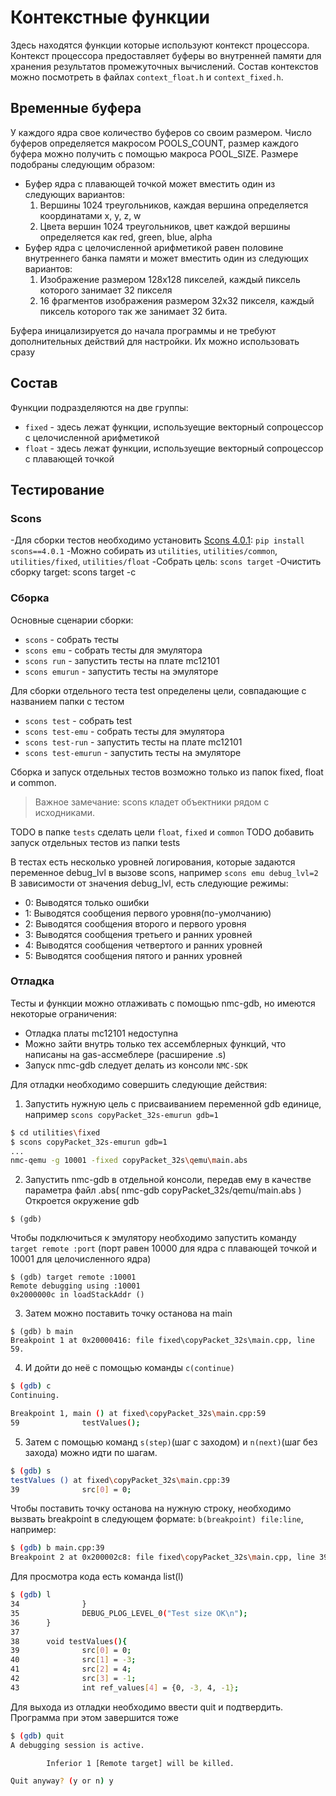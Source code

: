 # Контекстные функции

Здесь находятся функции которые используют контекст процессора. Контекст процессора предоставляет буферы во внутренней памяти для хранения результатов промежуточных вычислений. Состав контекстов можно посмотреть в файлах `context_float.h` и `context_fixed.h`.

## Временные буфера
У каждого ядра свое количество буферов со своим размером. Число буферов определяется макросом POOLS_COUNT, размер каждого буфера можно получить с помощью макроса POOL_SIZE. 
Размере подобраны следующим образом:
* Буфер ядра с плавающей точкой может вместить один из следующих вариантов:
  1. Вершины 1024 треугольников, каждая вершина определяется координатами x, y, z, w
  2. Цвета вершин 1024 треугольников, цвет каждой вершины определяется как red, green, blue, alpha
* Буфер ядра с целочисленной арифметикой равен половине внутреннего банка памяти и может вместить один из следующих вариантов:
  1. Изображение размером 128х128 пикселей, каждый пиксель которого занимает 32 пикселя
  2. 16 фрагментов изображения размером 32х32 пикселя, каждый пиксель которого так же занимает 32 бита.

Буфера иницализируется до начала программы и не требуют дополнительных действий для настройки. Их можно использовать сразу

## Состав

Функции подразделяются на две группы:
* `fixed` - здесь лежат функции, используещие векторный сопроцессор с целочисленной арифметикой
* `float` - здесь лежат функции, используещие векторный сопроцессор с плавающей точкой

## Тестирование

### Scons

-Для сборки тестов необходимо установить [Scons 4.0.1](https://www.scons.org/doc/production/HTML/scons-user.html#chap-build-install): `pip install scons==4.0.1`
-Можно собирать из `utilities`, `utilities/common`, `utilities/fixed`, `utilities/float` 
-Собрать цель: `scons target`
-Очистить сборку target: scons target -c


### Сборка
Основные сценарии сборки:
 - `scons` - собрать тесты
 - `scons emu` - собрать тесты для эмулятора
 - `scons run` - запустить тесты на плате mc12101
 - `scons emurun` - запустить тесты на эмуляторе

Для сборки отдельного теста test определены цели, совпадающие с названием папки с тестом
 - `scons test` - собрать test
 - `scons test-emu` - собрать тесты для эмулятора
 - `scons test-run` - запустить тесты на плате mc12101
 - `scons test-emurun` - запустить тесты на эмуляторе

Сборка и запуск отдельных тестов возможно только из папок fixed, float и common. 

> Важное замечание: scons кладет объектники рядом с исходниками.

TODO в папке `tests` сделать цели `float`, `fixed` и `common` 
TODO добавить запуск отдельных тестов из папки tests

В тестах есть несколько уровней логирования, которые задаются переменное debug_lvl в вызове scons, например `scons emu debug_lvl=2`
В зависимости от значения debug_lvl, есть следующие режимы:
- 0: Выводятся только ошибки
- 1: Выводятся сообщения первого уровня(по-умолчанию)
- 2: Выводятся сообщения второго и первого уровня
- 3: Выводятся сообщения третьего и ранних уровней
- 4: Выводятся сообщения четвертого и ранних уровней
- 5: Выводятся сообщения пятого и ранних уровней


### Отладка

Тесты и функции можно отлаживать с помощью nmc-gdb, но имеются некоторые ограничения:
- Отладка платы mc12101 недоступна
- Можно зайти внутрь только тех ассемблерных функций, что написаны на gas-ассмеблере (расширение .s)
- Запуск nmc-gdb следует делать из консоли `NMC-SDK`

Для отладки необходимо совершить следующие действия:
1. Запустить нужную цель с присваиванием переменной gdb единице, например `scons copyPacket_32s-emurun gdb=1`

```bash
$ cd utilities\fixed
$ scons copyPacket_32s-emurun gdb=1
...
nmc-qemu -g 10001 -fixed copyPacket_32s\qemu\main.abs

```

2. Запустить nmc-gdb в отдельной консоли, передав ему в качестве параметра файл .abs( nmc-gdb copyPacket_32s/qemu/main.abs )
Откроется окружение gdb
```
$ (gdb)
```
Чтобы подключиться к эмулятору необходимо запустить команду `target remote :port` (порт равен 10000 для ядра с плавающей точкой и 10001 для целочисленного ядра)
```
$ (gdb) target remote :10001
Remote debugging using :10001
0x2000000c in loadStackAddr ()
```

3. Затем можно поставить точку останова на main
```
$ (gdb) b main
Breakpoint 1 at 0x20000416: file fixed\copyPacket_32s\main.cpp, line 59.
```
4. И дойти до неё c помощью команды `c(continue)`
```bash
$ (gdb) c
Continuing.

Breakpoint 1, main () at fixed\copyPacket_32s\main.cpp:59
59              testValues();
```

5. Затем с помощью команд `s(step)`(шаг с заходом) и `n(next)`(шаг без захода) можно идти по шагам. 

```bash
$ (gdb) s
testValues () at fixed\copyPacket_32s\main.cpp:39
39              src[0] = 0;

```

Чтобы поставить точку останова на нужную строку, необходимо вызвать breakpoint в следующем формате: `b(breakpoint) file:line`, например:
```bash
$ (gdb) b main.cpp:39
Breakpoint 2 at 0x200002c8: file fixed\copyPacket_32s\main.cpp, line 39.
```
Для просмотра кода есть команда list(l)
```bash
$ (gdb) l
34              }
35              DEBUG_PLOG_LEVEL_0("Test size OK\n");
36      }
37
38      void testValues(){
39              src[0] = 0;
40              src[1] = -3;
41              src[2] = 4;
42              src[3] = -1;
43              int ref_values[4] = {0, -3, 4, -1};
```

Для выхода из отладки необходимо ввести quit и подтвердить. Программа при этом завершится тоже
```bash
$ (gdb) quit
A debugging session is active.

        Inferior 1 [Remote target] will be killed.

Quit anyway? (y or n) y

```


